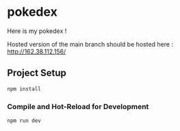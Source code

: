 # pokedex

Here is my pokedex !

Hosted version of the main branch should be hosted here : http://162.38.112.156/

## Project Setup

```sh
npm install
```

### Compile and Hot-Reload for Development

```sh
npm run dev
```
